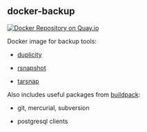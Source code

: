 ## docker-backup

[![Docker Repository on Quay.io](https://quay.io/repository/oszi/backup/status "Docker Repository on Quay.io")](https://quay.io/repository/oszi/backup)

Docker image for backup tools:

 * [duplicity](http://duplicity.nongnu.org)

 * [rsnapshot](http://rsnapshot.org)

 * [tarsnap](https://www.tarsnap.com)

Also includes useful packages from [buildpack](/buildpack):

 * git, mercurial, subversion

 * postgresql clients
